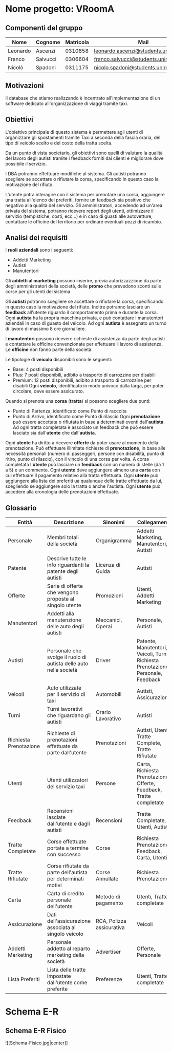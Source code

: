 # Nome progetto: VRoomA

## Componenti del gruppo

| Nome     | Cognome  | Matricola | Mail                                  |
| -------- | -------- | --------- | ------------------------------------- |
| Leonardo | Ascenzi  | 0310858   | leonardo.ascenzi@students.uniroma2.eu |
| Franco   | Salvucci | 0306604   | franco.salvucci@students.uniroma2.eu  |
| Nicolò   | Spadoni  | 0311175   | nicolo.spadoni@students.uniroma2.eu   |         |          |           |                                       |

## Motivazioni

Il database che stiamo realizzando è incentrato all'implementazione di un software dedicato all'organizzazione di viaggi tramite taxi.

## Obiettivi

L'obiettivo principale di questo sistema è permettere agli utenti di organizzare gli spostamenti tramite Taxi a seconda della fascia oraria, del tipo di veicolo scelto e del costo della tratta scelta.

Da un punto di vista societario, gli obiettivi sono quelli di valutare la qualità del lavoro degli autisti tramite i feedback forniti dai clienti e migliorare dove possibile il servizio.



I DBA potranno effettuare modifiche al sistema.
Gli autisti potranno scegliere se accettare o rifiutare la corsa, specificando in questo caso la motivazione del rifiuto.

L'utente potrà interagire con il sistema per prenotare una corsa, aggiungere una tratta all'elenco dei preferiti, fornire un feedback sia positivo che negativo alla qualità del servizio.
Gli amministratori, accedendo ad un'area privata del sistema, potranno ricevere report degli utenti, ottimizzare il servizio (tempistiche, costi, ecc...) e in caso di guasti alle autovetture, contattare le officine del territorio per ordinare eventuali pezzi di ricambio.


## Analisi dei requisiti

I **ruoli aziendali** sono i seguenti: 
- Addetti Marketing
- Autisti
- Manutentori

Gli **addetti al marketing** possono inserire, previa autorizzazzione da parte degli amministratori della società, delle **promo** che prevedono sconti sulle corse per gli utenti del sistema.

Gli **autisti** potranno scegliere se accettare o rifiutare la corsa, specificando in questo caso la motivazione del rifiuto.
Inoltre potranno lasciare un **feedback** all'utente riguardo il comportamento prima e durante la corsa.
Ogni **autista** ha la propria macchina privata, e può contattare i manutentori aziendali in caso di guasto del veicolo.
Ad ogni **autista** è assegnato un turno di lavoro di massimo 8 ore giornaliere.

I **manutentori** possono ricevere richieste di assistenza da parte degli autisti e contattare le officine convenzionate per effettuare il lavoro di assistenza.
Le **officine** non fanno parte della società.

Le tipologie di **veicolo** disponibili sono le seguenti: 
- Base: 4 posti disponibili
- Plus: 7 posti disponibili, adibito a trasporto di carrozzine per disabili
- Premium: 12 posti disponibili, adibito a trasporto di carrozzine per disabili
Ogni **veicolo**, identificato in modo univoco dalla targa, per poter circolare, deve essere assicurato.

Quando si prenota una **corsa** (**tratta**) si possono scegliere due punti:
- Punto di Partenza, identificato come Punto di raccolta
- Punto di Arrivo, identificato come Punto di rilascio 
Ogni **prenotazione** può essere accettata o rifiutata in base a determinati eventi dall'**autista**.
Ad ogni tratta completata è associato un feedback che può essere lasciato sia dall'**utente** che dall'**autista**.

Ogni **utente** ha diritto a ricevere **offerte** da poter usare al momento della prenotazione.
Può effettuare illimitate richieste di **prenotazione**, in base alle necessità personali (numero di passeggeri, persone con disabilità, punto di ritiro, punto di rilascio), con il vincolo di una corsa per volta.
A corsa completata l'**utente** può lasciare un **feedback** con un numero di stelle (da 1 a 5) e un commento.
Ogni **utente** deve aggiungere almeno una **carta** con cui effettuare il pagamento relativo alla tratta effettuata.
Ogni **utente** può aggiungere alla lista dei preferiti ua qualunque delle tratte effettuate da lui, scegliendo se aggiungere solo la tratta o anche l'autista.
Ogni **utente** può accedere alla cronologia delle prenotazioni effettuate.


## Glossario

| Entità                 | Descrizione                                                       | Sinonimi                  | Collegamenti                                                                      |
| ---------------------- | ----------------------------------------------------------------- | ------------------------- | --------------------------------------------------------------------------------- |
| Personale              | Membri totali della società                                       | Organigramma              | Addetti Marketing, Manutentori, Autisti                                           |
| Patente                | Descrive tutte le info riguardanti la patente degli autisti       | Licenza di Guida          | Autisti                                                                           |
| Offerte                | Serie di offerte che vengono proposte al singolo utente           | Promozioni                | Utenti, Addetti Marketing                                                         |
| Manutentori            | Addetti alla manutenzione delle auto degli autisti                | Meccanici, Operai         | Personale, Autisti                                                                |
| Autisti                | Personale che svolge il ruolo di autista delle auto nella società | Driver                    | Patente, Manutentori, Veicoli, Turni, Richiesta Prenotazione, Personale, Feedback |
| Veicoli                | Auto utilizzate per il servizio di taxi                           | Automobili                | Autisti, Assicurazione                                                            |
| Turni                  | Turni lavorativi che riguardano gli autisti                       | Orario Lavorativo         | Autisti                                                                           |
| Richiesta Prenotazione | Richieste di prenotazioni effettuate da parte dall'utente         | Prenotazioni              | Autisti, Utenti, Tratte Complete, Tratte Rifiutate                                |
| Utenti                 | Utenti utilizzatori del servizio taxi                             | Persone                   | Carta, Richiesta Prenotazione, Offerte, Feedback, Tratte completate               |
| Feedback               | Recensioni lasciate dall'utente e dagli autisti                   | Recensioni                | Tratte Completate, Utenti, Autisti                                                |
| Tratte Completate      | Corse effettuate portate a termine con successo                   | Corse                     | Richiesta Prenotazione, Feedback, Carta, Utenti                                   |
| Tratte Rifiutate       | Corse rifiutate da parte dell'autista per determinati motivi      | Corse Annullate           | Richiesta Prenotazione                                                            |
| Carta                  | Carta di credito personale dell'utente                            | Metodo di pagamento       | Utenti, Tratte completate                                                         |
| Assicurazione          | Dati dell'assicurazione associata al singolo veicolo              | RCA, Polizza assicurativa | Veicoli                                                                           |
| Addetti Marketing      | Personale addetto al reparto marketing della società              | Advertiser                | Offerte, Personale                                                                |
| Lista Preferiti        | Lista delle tratte impostate dall'utente come preferite           | Preferenze                | Utenti, Tratte completate                                                                                  |

# Schema E-R

## Schema E-R Fisico

![[Schema-Fisico.jpg|center]]
